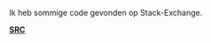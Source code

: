 Ik heb sommige code gevonden op Stack-Exchange.


<!--
    <script>
        var count = 0;
        var sound = new Audio("winner.wav");

        function write_message( $message ) {
            document.getElementById('messages').innerHTML = $message;
        }

        function refresh()
        {
            if ( count > 0 ) {
                refreshCounts(-1);
                var one = Math.floor((Math.random()*9)+1);
                var two = Math.floor((Math.random()*9)+1);
                var three = Math.floor((Math.random()*9)+1);

                document.getElementById('first').innerHTML = one;
                document.getElementById('second').innerHTML = two;
                document.getElementById('third').innerHTML = three;

                if ( one == two && two == three && three == one  ) {
                    write_message( 'winner!' );
                } else {
                    write_message( 'wasted try...' );
                }
            } else {
                write_message( 'I need credits to give you fun!' );
            }
        }

        function refreshCounts( value ) {
            count = count + value;
            document.getElementById("p2").innerHTML = count;
        }
    </script>

    <style>
        body {
            text-align: center;
            background-color: black;
        }

        p, a {
            color: yellow;
            font-weight: 12px;
        }

        .title {
            font-size: 50px;
            text-align: center;
        }

        #machine {
            text-align: center;
        }
    </style>
</head>

<body>

<p class="title">
    Lucky Number Slots
</p>


<div id="machine">
    <svg width="550" height="250" viewBox="0 0 1600 500">

    <rect x="0" y="10" width="500" height="500" fill="black" stroke="white" stroke-width="10">
    </rect>

    <rect x="550" y="10" width="500" height="500" fill="black" stroke="white" stroke-width="10">
    </rect>

    <rect x="1100" y="10" width="500" height="500" fill="black" stroke="white" stroke-width="10">
    </rect>

    <text x="100" y="415" font-family="courier" font-size="500" fill="white" id="first">
    0
    </text>

    <text x="650" y="415" font-family="courier" font-size="500" fill="white" id ="second">
    0
    </text>

    <text x="1200" y="415" font-family="courier" font-size="500" fill="white" id="third">
    0
    </text>
    </svg>
</div>


<p>
    <input type="button" value="Click Here To Spin" onClick="refresh()">
</p>

<p>
    <a href="javascript:refreshCounts(+1)">Add Credit</a>
</p>

<p id="p2">0</p>

<p id="messages"></p>
-->
[**SRC**](https://codereview.stackexchange.com/questions/51532/html-js-slot-machine-simulator)